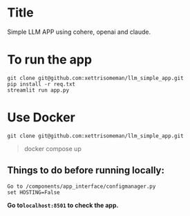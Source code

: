 # Title
Simple LLM APP using cohere, openai and claude.

# To run the app

    git clone git@github.com:xettrisomeman/llm_simple_app.git
    pip install -r req.txt
    streamlit run app.py

# Use Docker
    git clone git@github.com:xettrisomeman/llm_simple_app.git
> docker compose up


## Things to do before running locally:
    Go to /components/app_interface/configmanager.py
    set HOSTING=False

**Go to``localhost:8501`` to check the app.**